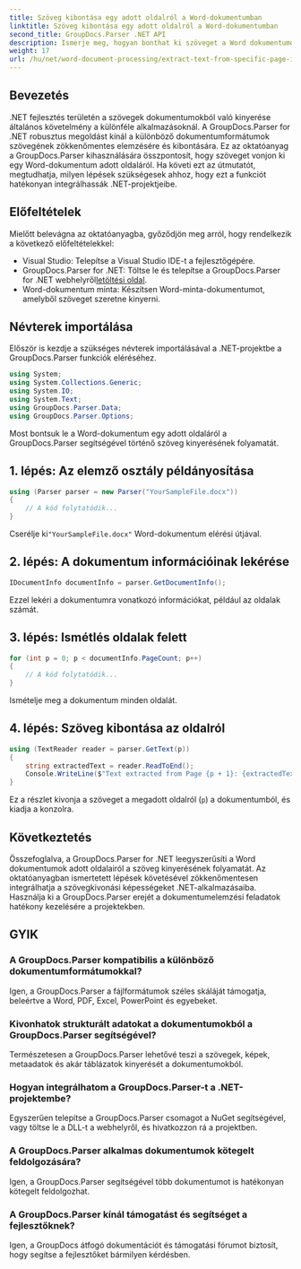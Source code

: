 ```yaml
---
title: Szöveg kibontása egy adott oldalról a Word-dokumentumban
linktitle: Szöveg kibontása egy adott oldalról a Word-dokumentumban
second_title: GroupDocs.Parser .NET API
description: Ismerje meg, hogyan bonthat ki szöveget a Word dokumentumok adott oldalairól a GroupDocs.Parser for .NET segítségével. Szövegkivonatolási képességek integrálása a .NET-be.
weight: 17
url: /hu/net/word-document-processing/extract-text-from-specific-page-in-word-document/
---
```

## Bevezetés
.NET fejlesztés területén a szövegek dokumentumokból való kinyerése általános követelmény a különféle alkalmazásoknál. A GroupDocs.Parser for .NET robusztus megoldást kínál a különböző dokumentumformátumok szövegének zökkenőmentes elemzésére és kibontására. Ez az oktatóanyag a GroupDocs.Parser kihasználására összpontosít, hogy szöveget vonjon ki egy Word-dokumentum adott oldaláról. Ha követi ezt az útmutatót, megtudhatja, milyen lépések szükségesek ahhoz, hogy ezt a funkciót hatékonyan integrálhassák .NET-projektjeibe.
## Előfeltételek
Mielőtt belevágna az oktatóanyagba, győződjön meg arról, hogy rendelkezik a következő előfeltételekkel:
- Visual Studio: Telepítse a Visual Studio IDE-t a fejlesztőgépére.
-  GroupDocs.Parser for .NET: Töltse le és telepítse a GroupDocs.Parser for .NET webhelyről[letöltési oldal](https://releases.groupdocs.com/parser/net/).
- Word-dokumentum minta: Készítsen Word-minta-dokumentumot, amelyből szöveget szeretne kinyerni.

## Névterek importálása
Először is kezdje a szükséges névterek importálásával a .NET-projektbe a GroupDocs.Parser funkciók eléréséhez.
```csharp
using System;
using System.Collections.Generic;
using System.IO;
using System.Text;
using GroupDocs.Parser.Data;
using GroupDocs.Parser.Options;
```

Most bontsuk le a Word-dokumentum egy adott oldaláról a GroupDocs.Parser segítségével történő szöveg kinyerésének folyamatát.
## 1. lépés: Az elemző osztály példányosítása
```csharp
using (Parser parser = new Parser("YourSampleFile.docx"))
{
    // A kód folytatódik...
}
```
 Cserélje ki`"YourSampleFile.docx"` Word-dokumentum elérési útjával.
## 2. lépés: A dokumentum információinak lekérése
```csharp
IDocumentInfo documentInfo = parser.GetDocumentInfo();
```
Ezzel lekéri a dokumentumra vonatkozó információkat, például az oldalak számát.
## 3. lépés: Ismétlés oldalak felett
```csharp
for (int p = 0; p < documentInfo.PageCount; p++)
{
    // A kód folytatódik...
}
```
Ismételje meg a dokumentum minden oldalát.
## 4. lépés: Szöveg kibontása az oldalról
```csharp
using (TextReader reader = parser.GetText(p))
{
    string extractedText = reader.ReadToEnd();
    Console.WriteLine($"Text extracted from Page {p + 1}: {extractedText}");
}
```
Ez a részlet kivonja a szöveget a megadott oldalról (`p`) a dokumentumból, és kiadja a konzolra.

## Következtetés
Összefoglalva, a GroupDocs.Parser for .NET leegyszerűsíti a Word dokumentumok adott oldalairól a szöveg kinyerésének folyamatát. Az oktatóanyagban ismertetett lépések követésével zökkenőmentesen integrálhatja a szövegkivonási képességeket .NET-alkalmazásaiba. Használja ki a GroupDocs.Parser erejét a dokumentumelemzési feladatok hatékony kezelésére a projektekben.

## GYIK
### A GroupDocs.Parser kompatibilis a különböző dokumentumformátumokkal?
Igen, a GroupDocs.Parser a fájlformátumok széles skáláját támogatja, beleértve a Word, PDF, Excel, PowerPoint és egyebeket.
### Kivonhatok strukturált adatokat a dokumentumokból a GroupDocs.Parser segítségével?
Természetesen a GroupDocs.Parser lehetővé teszi a szövegek, képek, metaadatok és akár táblázatok kinyerését a dokumentumokból.
### Hogyan integrálhatom a GroupDocs.Parser-t a .NET-projektembe?
Egyszerűen telepítse a GroupDocs.Parser csomagot a NuGet segítségével, vagy töltse le a DLL-t a webhelyről, és hivatkozzon rá a projektben.
### A GroupDocs.Parser alkalmas dokumentumok kötegelt feldolgozására?
Igen, a GroupDocs.Parser segítségével több dokumentumot is hatékonyan kötegelt feldolgozhat.
### A GroupDocs.Parser kínál támogatást és segítséget a fejlesztőknek?
Igen, a GroupDocs átfogó dokumentációt és támogatási fórumot biztosít, hogy segítse a fejlesztőket bármilyen kérdésben.